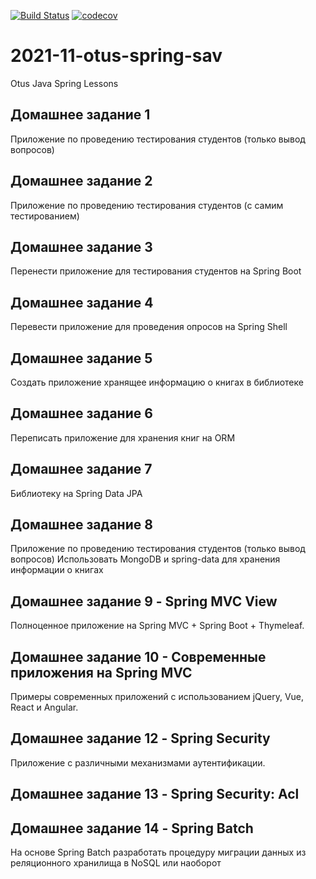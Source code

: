 
[![Build Status](https://app.travis-ci.com/coffeeturbo/2021-11-otus-spring-sav.svg?branch=main)](https://app.travis-ci.com/coffeeturbo/2021-11-otus-spring-sav)
[![codecov](https://codecov.io/gh/coffeeturbo/2021-11-otus-spring-sav/branch/main/graph/badge.svg?token=O5UG7DA1UP)](https://codecov.io/gh/coffeeturbo/2021-11-otus-spring-sav)

# 2021-11-otus-spring-sav
Otus Java Spring Lessons

## Домашнее задание 1
Приложение по проведению тестирования студентов (только вывод вопросов)

## Домашнее задание 2
Приложение по проведению тестирования студентов (с самим тестированием)

## Домашнее задание 3
Перенести приложение для тестирования студентов на Spring Boot

## Домашнее задание 4
Перевести приложение для проведения опросов на Spring Shell

## Домашнее задание 5
Создать приложение хранящее информацию о книгах в библиотеке

## Домашнее задание 6
Переписать приложение для хранения книг на ORM

## Домашнее задание 7
Библиотеку на Spring Data JPA

## Домашнее задание 8
Приложение по проведению тестирования студентов (только вывод вопросов) Использовать MongoDB и spring-data для хранения информации о книгах

## Домашнее задание 9 - Spring MVC View
Полноценное приложение на Spring MVC + Spring Boot + Thymeleaf.

## Домашнее задание 10 - Современные приложения на Spring MVC
Примеры современных приложений с использованием jQuery, Vue, React и Angular.

## Домашнее задание 12 - Spring Security
Приложение с различными механизмами аутентификации.

## Домашнее задание 13 - Spring Security: Acl

## Домашнее задание 14 - Spring Batch
На основе Spring Batch разработать процедуру миграции данных из реляционного хранилища в NoSQL или наоборот